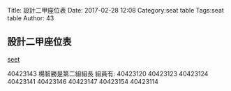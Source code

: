 Title: 設計二甲座位表
Date: 2017-02-28 12:08
Category:seat table
Tags:seat table
Author: 43



<!-- PELICAN_END_SUMMARY -->


## 設計二甲座位表		
<a href="./../2017/seet.html">seet</a>

40423143 楊智勝是第二組組長
組員有:
40423120
40423123
40423124
40423141
40423146
40423147
40423154
40423114